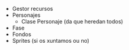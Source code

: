 - Gestor recursos
- Personajes
	- Clase Personaje (da que heredan todos)
- Fase
- Fondos
- Sprites (si os xuntamos ou no)
